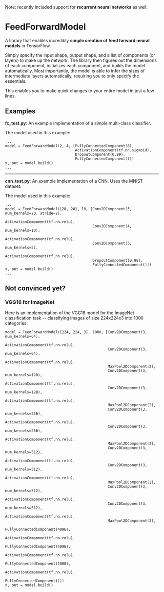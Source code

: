 Note: recently included support for **recurrent neural networks** as well.

# FeedForwardModel
A library that enables incredibly **simple creation of feed forward neural models** in TensorFlow.

Simply specify the input shape, output shape, and a list of components (or layers) to make up the network.
The library then figures out the dimensions of each component, initializes each component, and builds the model automatically.
Most importantly, the model is able to infer the sizes of intermediate layers automatically, requiring you to only specify the essentials.

This enables you to make quick changes to your entire model in just a few lines.

## Examples

**fc_test.py**: An example implementation of a simple multi-class classifier.

The model used in this example:
~~~~
...
model = FeedForwardModel(2, 4, [FullyConnectedComponent(8),
                                ActivationComponent(tf.nn.sigmoid),
                                DropoutComponent(0.99),
                                FullyConnectedComponent()])
x, out = model.build()
...
~~~~

---
**cnn_test.py**: An example implementation of a CNN. Uses the MNIST dataset.

The model used in this example:
~~~~
...
model = FeedForwardModel([28, 28], 10, [Conv2DComponent(5, num_kernels=20, stride=2),
                                        ActivationComponent(tf.nn.relu),
                                        Conv2DComponent(4, num_kernels=10),
                                        ActivationComponent(tf.nn.relu),
                                        Conv2DComponent(3, num_kernels=5),
                                        ActivationComponent(tf.nn.relu),
                                        DropoutComponent(0.98),
                                        FullyConnectedComponent()])
x, out = model.build()
...
~~~~

## Not convinced yet?
### VGG16 for ImageNet
Here is an implementation of the VGG16 model for the ImageNet classification task -- classifying images of size 224x224x3 into 1000 categories:
~~~
model = FeedForwardModel([224, 224, 3], 1000, [Conv2DComponent(3, num_kernels=64),
                                               ActivationComponent(tf.nn.relu),
                                               Conv2DComponent(3, num_kernels=64),
                                               ActivationComponent(tf.nn.relu),
                                               MaxPool2DComponent(2),
                                               Conv2DComponent(3, num_kernels=128),
                                               ActivationComponent(tf.nn.relu),
                                               Conv2DComponent(3, num_kernels=128),
                                               ActivationComponent(tf.nn.relu),
                                               MaxPool2DComponent(2),
                                               Conv2DComponent(3, num_kernels=256),
                                               ActivationComponent(tf.nn.relu),
                                               Conv2DComponent(3, num_kernels=256),
                                               ActivationComponent(tf.nn.relu),
                                               MaxPool2DComponent(2),
                                               Conv2DComponent(3, num_kernels=512),
                                               ActivationComponent(tf.nn.relu),
                                               Conv2DComponent(3, num_kernels=512),
                                               ActivationComponent(tf.nn.relu),
                                               MaxPool2DComponent(2),
                                               Conv2DComponent(3, num_kernels=512),
                                               ActivationComponent(tf.nn.relu),
                                               Conv2DComponent(3, num_kernels=512),
                                               ActivationComponent(tf.nn.relu),
                                               MaxPool2DComponent(2),
                                               FullyConnectedComponent(4096),
                                               ActivationComponent(tf.nn.relu),
                                               FullyConnectedComponent(4096),
                                               ActivationComponent(tf.nn.relu),
                                               FullyConnectedComponent(1000),
                                               ActivationComponent(tf.nn.relu),
                                               FullyConnectedComponent()])
x, out = model.build()
~~~
